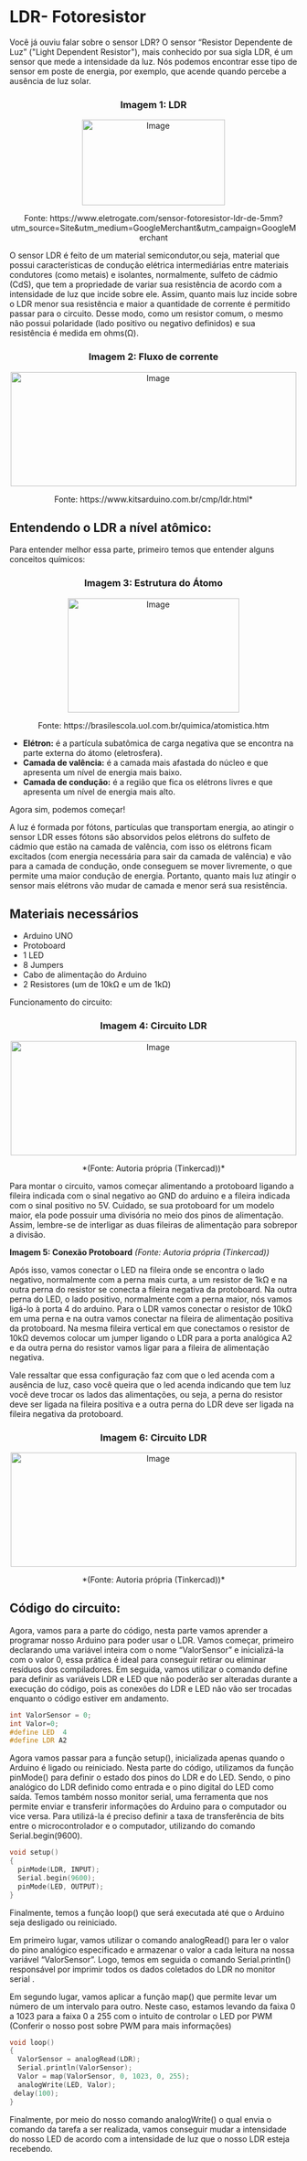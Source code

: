 # LDR- Fotoresistor


   Você já ouviu falar sobre o sensor LDR? O sensor “Resistor Dependente de Luz” ("Light Dependent Resistor"), mais conhecido por sua sigla LDR, é um sensor que mede a intensidade da luz. Nós podemos encontrar esse tipo de sensor em poste de energia, por exemplo, que acende quando percebe a ausência de luz solar.


<div align="center">
<h3>Imagem 1: LDR</h3>	
<img width="250" height="150" alt="Image" src="https://github.com/user-attachments/assets/5259701d-e2c3-4019-9c9c-0db485473154" />
<p>Fonte: https://www.eletrogate.com/sensor-fotoresistor-ldr-de-5mm?utm_source=Site&utm_medium=GoogleMerchant&utm_campaign=GoogleMerchant<p>
</div>
         
O sensor LDR é feito de um material semicondutor,ou seja, material que possui características de condução elétrica intermediárias entre materiais condutores (como metais) e isolantes, normalmente, sulfeto de cádmio (CdS), que tem a  propriedade de variar sua resistência de acordo com a intensidade de luz que incide sobre ele. Assim, quanto mais luz incide sobre o LDR menor sua resistência e maior a quantidade de corrente é permitido passar para o circuito. Desse modo, como um resistor comum, o mesmo não possui polaridade (lado positivo ou negativo definidos) e sua resistência é medida em ohms(Ω).

<div align="center">
<h3>Imagem 2: Fluxo de corrente</h3>	
<img width="500" height="200" alt="Image" src="https://github.com/user-attachments/assets/6d673018-d3f9-4d68-94a9-22052a91a257" />
<p>Fonte: https://www.kitsarduino.com.br/cmp/ldr.html*<p>
</div>

## Entendendo o LDR a nível atômico:  

Para entender melhor essa parte, primeiro temos que entender alguns conceitos químicos:   

<div align="center">
<h3>Imagem 3: Estrutura do Átomo</h3>	
<img width="300" height="200" alt="Image" src="https://github.com/user-attachments/assets/fdc1d5de-3391-4019-92f5-d7d407f7a28b" />
<p>Fonte: https://brasilescola.uol.com.br/quimica/atomistica.htm<p>
</div>

									
- **Elétron:** é a partícula subatômica de carga negativa que se encontra na parte externa do átomo (eletrosfera).
- **Camada de valência:** é a camada mais afastada do núcleo e que apresenta um nível de energia mais baixo.
- **Camada de condução:** é a região que fica os elétrons livres e que apresenta um nível de energia mais alto.

Agora sim, podemos começar!

A luz é formada por fótons, partículas que transportam energia, ao atingir o sensor LDR esses fótons são absorvidos pelos elétrons do sulfeto de cádmio que estão na camada de valência, com isso os elétrons ficam excitados (com energia necessária para sair da camada de valência) e vão para a camada de condução, onde conseguem se mover livremente, o que permite uma maior condução de energia. Portanto, quanto mais luz atingir o sensor mais elétrons vão mudar de camada e menor será sua resistência.

## Materiais necessários
- Arduino UNO
- Protoboard
- 1 LED
- 8 Jumpers
- Cabo de alimentação do Arduino
- 2 Resistores (um de 10kΩ e um de 1kΩ)



Funcionamento do circuito:

<div align="center">
<h3>Imagem 4: Circuito LDR</h3>	
<img width="500" height="200" alt="Image" src="https://github.com/user-attachments/assets/0d315dfc-9d20-49ab-a0e5-6ccc9e86a5de" />
<p>*(Fonte: Autoria própria (Tinkercad))*<p>
</div>

Para montar o circuito, vamos começar alimentando a protoboard ligando a fileira indicada com o sinal negativo ao GND do arduino e a fileira indicada com o sinal positivo no 5V. 
Cuidado, se sua protoboard for um modelo maior, ela pode possuir uma divisória no meio dos pinos de alimentação. Assim, lembre-se de interligar as duas fileiras de alimentação para sobrepor a divisão.

**Imagem 5: Conexão Protoboard**
*(Fonte: Autoria própria (Tinkercad))*

Após isso, vamos conectar o LED na fileira onde se encontra o lado negativo, normalmente com a perna mais curta, a um resistor de 1kΩ e na outra perna do resistor se conecta a fileira negativa da protoboard. Na outra perna do LED, o lado positivo, normalmente com a perna maior, nós vamos ligá-lo à porta 4 do arduino. Para o LDR vamos conectar o resistor de 10kΩ em uma perna e na outra vamos conectar na fileira de alimentação positiva da protoboard. Na mesma fileira vertical em que conectamos o resistor de 10kΩ devemos colocar um jumper ligando o LDR para a porta analógica A2 e da outra perna do resistor vamos ligar para a fileira de alimentação negativa.

Vale ressaltar que essa configuração faz com que o led acenda com a ausência de luz, caso você queira que o led acenda indicando que tem luz você deve trocar os lados das alimentações, ou seja, a perna do resistor deve ser ligada na fileira positiva e a outra perna do LDR deve ser ligada na fileira negativa da protoboard.
     
<div align="center">
<h3>Imagem 6: Circuito LDR</h3>	
<img width="500" height="200" alt="Image" src="https://github.com/user-attachments/assets/0d315dfc-9d20-49ab-a0e5-6ccc9e86a5de" />
<p>*(Fonte: Autoria própria (Tinkercad))*<p>
</div>

## Código do circuito:

Agora, vamos para a parte do código, nesta parte vamos aprender a programar nosso Arduino para poder usar o LDR. Vamos começar, primeiro declarando uma variável inteira com o nome “ValorSensor” e inicializá-la com o valor 0, essa prática é ideal para conseguir retirar ou eliminar resíduos dos compiladores. Em seguida, vamos utilizar o comando define para definir as variáveis LDR e LED que não poderão ser alteradas durante a execução do código, pois as conexões do LDR e LED não vão ser trocadas enquanto o código estiver em andamento.

```cpp
int ValorSensor = 0;
int Valor=0;
#define LED  4
#define LDR A2
```

Agora vamos passar para a função setup(), inicializada apenas quando o Arduino é ligado ou reiniciado. Nesta parte do código, utilizamos da função pinMode() para definir o estado dos pinos do LDR e do LED. Sendo, o pino analógico do LDR definido como entrada e o pino digital do LED como saída.
Temos também nosso monitor serial, uma ferramenta que nos permite enviar e transferir informações do Arduino para o computador ou vice versa. Para utilizá-la é preciso definir a taxa de transferência de bits entre o microcontrolador e o computador, utilizando do comando Serial.begin(9600). 

```cpp
void setup()
{
  pinMode(LDR, INPUT);
  Serial.begin(9600);
  pinMode(LED, OUTPUT);
}
``` 
Finalmente, temos a função loop() que será executada até que o Arduino seja desligado ou reiniciado. 

Em primeiro lugar, vamos utilizar o comando analogRead() para ler o valor do pino analógico especificado e armazenar o valor a cada leitura na nossa variável “ValorSensor”. Logo, temos em seguida o comando Serial.println() responsável por imprimir todos os dados coletados do LDR no monitor serial .

Em segundo lugar, vamos aplicar a função map()  que permite levar um número de um intervalo para outro. Neste caso, estamos levando da faixa 0 a 1023 para a faixa 0 a 255 com o intuito de controlar o LED por PWM (Conferir o nosso post sobre PWM para mais informações)

```cpp
void loop()
{
  ValorSensor = analogRead(LDR);
  Serial.println(ValorSensor);
  Valor = map(ValorSensor, 0, 1023, 0, 255);
  analogWrite(LED, Valor);
 delay(100);
}
```

Finalmente, por meio do nosso comando analogWrite() o qual envia o comando da tarefa a ser realizada, vamos conseguir mudar a intensidade do nosso LED de acordo com a intensidade de luz que o nosso LDR esteja recebendo.




